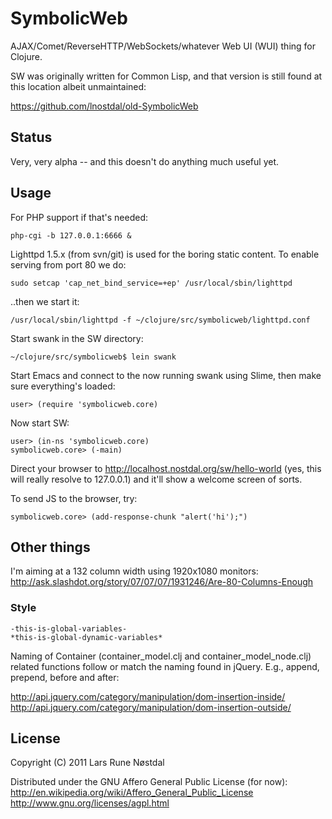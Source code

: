 # SymbolicWeb

AJAX/Comet/ReverseHTTP/WebSockets/whatever Web UI (WUI) thing for Clojure.

SW was originally written for Common Lisp, and that version is still found at this location albeit unmaintained:

  https://github.com/lnostdal/old-SymbolicWeb



## Status

Very, very alpha -- and this doesn't do anything much useful yet.



## Usage

For PHP support if that's needed:

    php-cgi -b 127.0.0.1:6666 &


Lighttpd 1.5.x (from svn/git) is used for the boring static content. To enable serving from port 80 we do:

    sudo setcap 'cap_net_bind_service=+ep' /usr/local/sbin/lighttpd


..then we start it:

    /usr/local/sbin/lighttpd -f ~/clojure/src/symbolicweb/lighttpd.conf


Start swank in the SW directory:

    ~/clojure/src/symbolicweb$ lein swank


Start Emacs and connect to the now running swank using Slime, then make sure everything's loaded:

    user> (require 'symbolicweb.core)


Now start SW:

    user> (in-ns 'symbolicweb.core)
    symbolicweb.core> (-main)


Direct your browser to http://localhost.nostdal.org/sw/hello-world (yes, this will really resolve to 127.0.0.1) and it'll show a
welcome screen of sorts.

To send JS to the browser, try:

    symbolicweb.core> (add-response-chunk "alert('hi');")



## Other things

I'm aiming at a 132 column width using 1920x1080 monitors:
  http://ask.slashdot.org/story/07/07/07/1931246/Are-80-Columns-Enough



### Style

    -this-is-global-variables-
    *this-is-global-dynamic-variables*

Naming of Container (container_model.clj and container_model_node.clj) related functions follow or match the naming
found in jQuery. E.g., append, prepend, before and after:

  http://api.jquery.com/category/manipulation/dom-insertion-inside/
  http://api.jquery.com/category/manipulation/dom-insertion-outside/



## License

Copyright (C) 2011 Lars Rune Nøstdal

Distributed under the GNU Affero General Public License (for now):
  http://en.wikipedia.org/wiki/Affero_General_Public_License
  http://www.gnu.org/licenses/agpl.html

